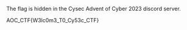 The flag is hidden in the Cysec Advent of Cyber 2023 discord server.

AOC_CTF{W3lc0m3_T0_Cy53c_CTF}
